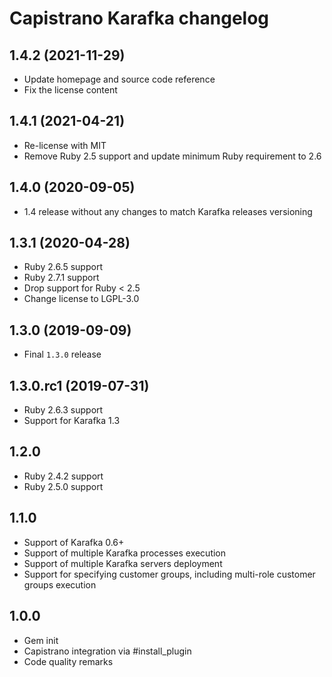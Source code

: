 # Capistrano Karafka changelog

## 1.4.2 (2021-11-29)
- Update homepage and source code reference
- Fix the license content

## 1.4.1 (2021-04-21)
- Re-license with MIT
- Remove Ruby 2.5 support and update minimum Ruby requirement to 2.6

## 1.4.0 (2020-09-05)
- 1.4 release without any changes to match Karafka releases versioning

## 1.3.1 (2020-04-28)
- Ruby 2.6.5 support
- Ruby 2.7.1 support
- Drop support for Ruby < 2.5
- Change license to LGPL-3.0

## 1.3.0 (2019-09-09)
- Final `1.3.0` release

## 1.3.0.rc1 (2019-07-31)
- Ruby 2.6.3 support
- Support for Karafka 1.3

## 1.2.0
- Ruby 2.4.2 support
- Ruby 2.5.0 support

## 1.1.0
- Support of Karafka 0.6+
- Support of multiple Karafka processes execution
- Support of multiple Karafka servers deployment
- Support for specifying customer groups, including multi-role customer groups execution

## 1.0.0

- Gem init
- Capistrano integration via #install_plugin
- Code quality remarks

